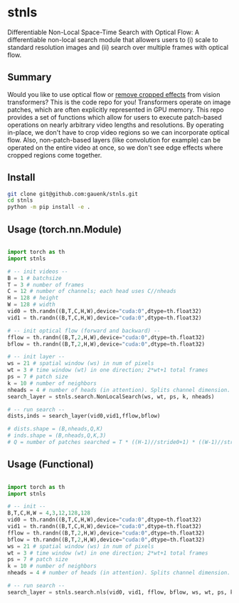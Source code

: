 # stnls

Differentiable Non-Local Space-Time Search with Optical Flow: A differentiable non-local search module that allowers users to (i) scale to standard resolution images and (ii) search over multiple frames with optical flow.

## Summary

Would you like to use optical flow or [remove cropped effects](https://github.com/ZhendongWang6/Uformer/issues/25) from vision transformers? This is the code repo for you! Transformers operate on image patches, which are often explicitly represented in GPU memory. This repo provides a set of functions which allow for users to execute patch-based operations on nearly arbitrary video lengths and resolutions. By operating in-place, we don't have to crop video regions so we can incorporate optical flow. Also, non-patch-based layers (like convolution for example) can be operated on the entire video at once, so we don't see edge effects where cropped regions come together.

## Install

```bash
git clone git@github.com:gauenk/stnls.git
cd stnls
python -m pip install -e .
```

## Usage (torch.nn.Module)


```python

import torch as th
import stnls

# -- init videos -- 
B = 1 # batchsize
T = 3 # number of frames
C = 12 # number of channels; each head uses C//nheads
H = 128 # height
W = 128 # width
vid0 = th.randn((B,T,C,H,W),device="cuda:0",dtype=th.float32)
vid1 = th.randn((B,T,C,H,W),device="cuda:0",dtype=th.float32)

# -- init optical flow (forward and backward) --
fflow = th.randn((B,T,2,H,W),device="cuda:0",dtype=th.float32)
bflow = th.randn((B,T,2,H,W),device="cuda:0",dtype=th.float32)

# -- init layer --
ws = 21 # spatial window (ws) in num of pixels
wt = 3 # time window (wt) in one direction; 2*wt+1 total frames
ps = 7 # patch size
k = 10 # number of neighbors
nheads = 4 # number of heads (in attention). Splits channel dimension.
search_layer = stnls.search.NonLocalSearch(ws, wt, ps, k, nheads)

# -- run search --
dists,inds = search_layer(vid0,vid1,fflow,bflow)

# dists.shape = (B,nheads,Q,K)
# inds.shape = (B,nheads,Q,K,3)
# Q = number of patches searched = T * ((H-1)//stride0+1) * ((W-1)//stride0+1)
```

## Usage (Functional)

```python

import torch as th
import stnls

# -- init --
B,T,C,H,W = 4,3,12,128,128
vid0 = th.randn((B,T,C,H,W),device="cuda:0",dtype=th.float32)
vid1 = th.randn((B,T,C,H,W),device="cuda:0",dtype=th.float32)
fflow = th.randn((B,T,2,H,W),device="cuda:0",dtype=th.float32)
bflow = th.randn((B,T,2,H,W),device="cuda:0",dtype=th.float32)
ws = 21 # spatial window (ws) in num of pixels
wt = 3 # time window (wt) in one direction; 2*wt+1 total frames
ps = 7 # patch size
k = 10 # number of neighbors
nheads = 4 # number of heads (in attention). Splits channel dimension.

# -- run search --
search_layer = stnls.search.nls(vid0, vid1, fflow, bflow, ws, wt, ps, k, nheads)

```


